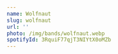 ```yaml
---
name: Wolfnaut
slug: wolfnaut
url: ''
photo: /img/bands/wolfnaut.webp
spotifyId: 3RquiF77qjT3NIYtX0oMZb
---
```

